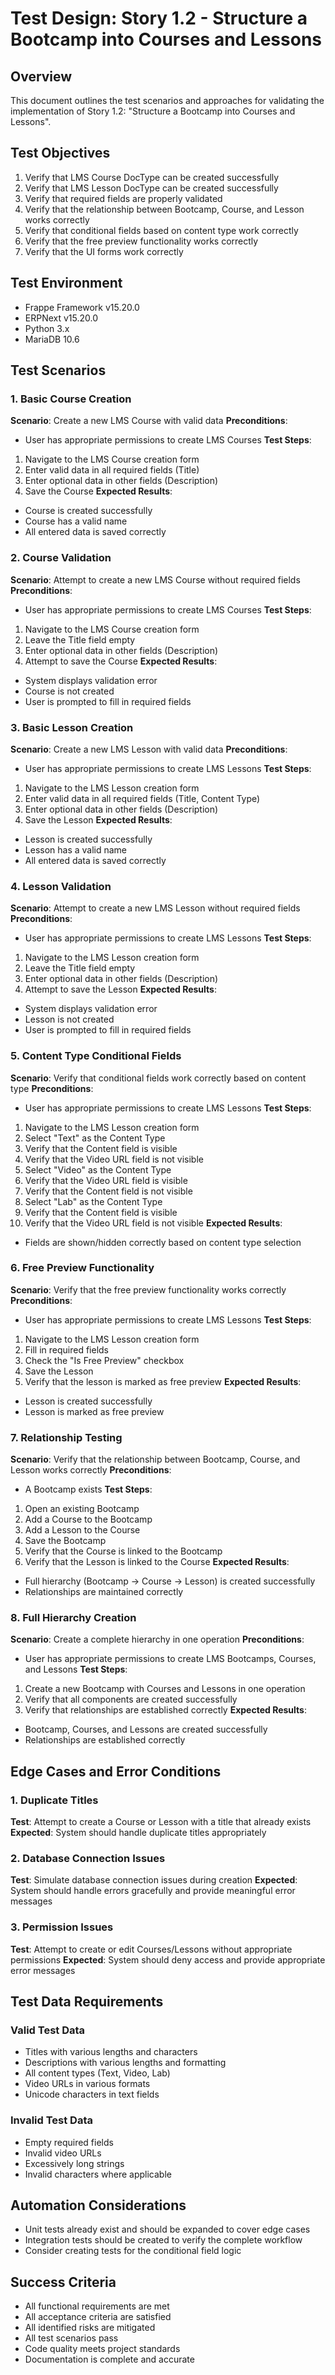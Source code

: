 # Test Design: Story 1.2 - Structure a Bootcamp into Courses and Lessons

## Overview
This document outlines the test scenarios and approaches for validating the implementation of Story 1.2: "Structure a Bootcamp into Courses and Lessons".

## Test Objectives
1. Verify that LMS Course DocType can be created successfully
2. Verify that LMS Lesson DocType can be created successfully
3. Verify that required fields are properly validated
4. Verify that the relationship between Bootcamp, Course, and Lesson works correctly
5. Verify that conditional fields based on content type work correctly
6. Verify that the free preview functionality works correctly
7. Verify that the UI forms work correctly

## Test Environment
- Frappe Framework v15.20.0
- ERPNext v15.20.0
- Python 3.x
- MariaDB 10.6

## Test Scenarios

### 1. Basic Course Creation
**Scenario**: Create a new LMS Course with valid data
**Preconditions**: 
- User has appropriate permissions to create LMS Courses
**Test Steps**:
1. Navigate to the LMS Course creation form
2. Enter valid data in all required fields (Title)
3. Enter optional data in other fields (Description)
4. Save the Course
**Expected Results**:
- Course is created successfully
- Course has a valid name
- All entered data is saved correctly

### 2. Course Validation
**Scenario**: Attempt to create a new LMS Course without required fields
**Preconditions**: 
- User has appropriate permissions to create LMS Courses
**Test Steps**:
1. Navigate to the LMS Course creation form
2. Leave the Title field empty
3. Enter optional data in other fields (Description)
4. Attempt to save the Course
**Expected Results**:
- System displays validation error
- Course is not created
- User is prompted to fill in required fields

### 3. Basic Lesson Creation
**Scenario**: Create a new LMS Lesson with valid data
**Preconditions**: 
- User has appropriate permissions to create LMS Lessons
**Test Steps**:
1. Navigate to the LMS Lesson creation form
2. Enter valid data in all required fields (Title, Content Type)
3. Enter optional data in other fields (Description)
4. Save the Lesson
**Expected Results**:
- Lesson is created successfully
- Lesson has a valid name
- All entered data is saved correctly

### 4. Lesson Validation
**Scenario**: Attempt to create a new LMS Lesson without required fields
**Preconditions**: 
- User has appropriate permissions to create LMS Lessons
**Test Steps**:
1. Navigate to the LMS Lesson creation form
2. Leave the Title field empty
3. Enter optional data in other fields (Description)
4. Attempt to save the Lesson
**Expected Results**:
- System displays validation error
- Lesson is not created
- User is prompted to fill in required fields

### 5. Content Type Conditional Fields
**Scenario**: Verify that conditional fields work correctly based on content type
**Preconditions**: 
- User has appropriate permissions to create LMS Lessons
**Test Steps**:
1. Navigate to the LMS Lesson creation form
2. Select "Text" as the Content Type
3. Verify that the Content field is visible
4. Verify that the Video URL field is not visible
5. Select "Video" as the Content Type
6. Verify that the Video URL field is visible
7. Verify that the Content field is not visible
8. Select "Lab" as the Content Type
9. Verify that the Content field is visible
10. Verify that the Video URL field is not visible
**Expected Results**:
- Fields are shown/hidden correctly based on content type selection

### 6. Free Preview Functionality
**Scenario**: Verify that the free preview functionality works correctly
**Preconditions**: 
- User has appropriate permissions to create LMS Lessons
**Test Steps**:
1. Navigate to the LMS Lesson creation form
2. Fill in required fields
3. Check the "Is Free Preview" checkbox
4. Save the Lesson
5. Verify that the lesson is marked as free preview
**Expected Results**:
- Lesson is created successfully
- Lesson is marked as free preview

### 7. Relationship Testing
**Scenario**: Verify that the relationship between Bootcamp, Course, and Lesson works correctly
**Preconditions**: 
- A Bootcamp exists
**Test Steps**:
1. Open an existing Bootcamp
2. Add a Course to the Bootcamp
3. Add a Lesson to the Course
4. Save the Bootcamp
5. Verify that the Course is linked to the Bootcamp
6. Verify that the Lesson is linked to the Course
**Expected Results**:
- Full hierarchy (Bootcamp -> Course -> Lesson) is created successfully
- Relationships are maintained correctly

### 8. Full Hierarchy Creation
**Scenario**: Create a complete hierarchy in one operation
**Preconditions**: 
- User has appropriate permissions to create LMS Bootcamps, Courses, and Lessons
**Test Steps**:
1. Create a new Bootcamp with Courses and Lessons in one operation
2. Verify that all components are created successfully
3. Verify that relationships are established correctly
**Expected Results**:
- Bootcamp, Courses, and Lessons are created successfully
- Relationships are established correctly

## Edge Cases and Error Conditions

### 1. Duplicate Titles
**Test**: Attempt to create a Course or Lesson with a title that already exists
**Expected**: System should handle duplicate titles appropriately

### 2. Database Connection Issues
**Test**: Simulate database connection issues during creation
**Expected**: System should handle errors gracefully and provide meaningful error messages

### 3. Permission Issues
**Test**: Attempt to create or edit Courses/Lessons without appropriate permissions
**Expected**: System should deny access and provide appropriate error messages

## Test Data Requirements

### Valid Test Data
- Titles with various lengths and characters
- Descriptions with various lengths and formatting
- All content types (Text, Video, Lab)
- Video URLs in various formats
- Unicode characters in text fields

### Invalid Test Data
- Empty required fields
- Invalid video URLs
- Excessively long strings
- Invalid characters where applicable

## Automation Considerations
- Unit tests already exist and should be expanded to cover edge cases
- Integration tests should be created to verify the complete workflow
- Consider creating tests for the conditional field logic

## Success Criteria
- All functional requirements are met
- All acceptance criteria are satisfied
- All identified risks are mitigated
- All test scenarios pass
- Code quality meets project standards
- Documentation is complete and accurate